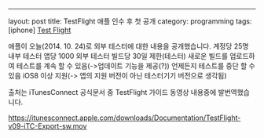 -----
layout: post
title: TestFlight 애플 인수 후 첫 공개
category: programming
tags: [iphone]
[Test Flight](/images/Test/Flight_01.png)

애플이 오늘(2014. 10. 24)로 외부 테스터에 대한 내용을 공개했습니다.
계정당 25명 내부 테스터
앱당 1000 외부 테스터
빌드당 30일 제한(테스터)
새로운 빌드를 업로드하여 테스트를 계속 할 수 있음(->업데이트 기능을 제공(?))
언제든지 테스트를 중단 할 수 있음
iOS8 이상 지원(-> 앱의 지원 버전이 아닌 테스터기기 버전으로 생각됨)


출처는 iTunesConnect 공식문서 중 TestFlight 가이드 동영상 내용중에 발번역했습니다.

https://itunesconnect.apple.com/downloads/Documentation/TestFlight-v09-iTC-Export-sw.mov

